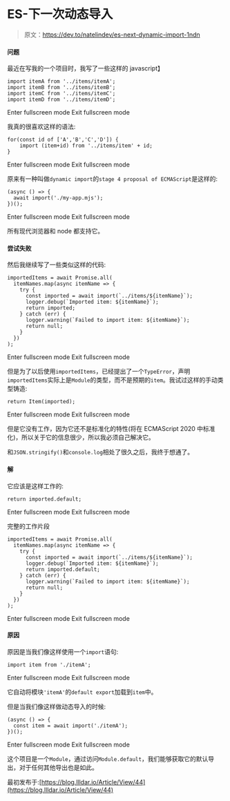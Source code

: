 # ES-下一次动态导入

> 原文：<https://dev.to/natelindev/es-next-dynamic-import-1ndn>

#### 问题

最近在写我的一个项目时，我写了一些这样的 javascript】

```
import itemA from '../items/itemA';
import itemB from '../items/itemB';
import itemC from '../items/itemC';
import itemD from '../items/itemD'; 
```

Enter fullscreen mode Exit fullscreen mode

我真的很喜欢这样的语法:

```
for(const id of ['A','B','C','D']) {
    import (item+id) from '../items/item' + id;
} 
```

Enter fullscreen mode Exit fullscreen mode

原来有一种叫做`dynamic import`的`stage 4 proposal of ECMAScript`是这样的:

```
(async () => {
  await import('./my-app.mjs');
})(); 
```

Enter fullscreen mode Exit fullscreen mode

所有现代浏览器和 node 都支持它。

#### 尝试失败

然后我继续写了一些类似这样的代码:

```
importedItems = await Promise.all(
  itemNames.map(async itemName => {
    try {
      const imported = await import(`../items/${itemName}`);
      logger.debug(`Imported item: ${itemName}`);
      return imported;
    } catch (err) {
      logger.warning(`Failed to import item: ${itemName}`);
      return null;
    }
  })
); 
```

Enter fullscreen mode Exit fullscreen mode

但是为了以后使用`importedItems`，已经提出了一个`TypeError`，声明`importedItems`实际上是`Module`的类型，而不是预期的`item`。我试过这样的手动类型铸造:

```
return Item(imported); 
```

Enter fullscreen mode Exit fullscreen mode

但是它没有工作，因为它还不是标准化的特性(将在 ECMAScript 2020 中标准化)，所以关于它的信息很少，所以我必须自己解决它。

和`JSON.stringify()`和`console.log`相处了很久之后，我终于想通了。

#### 解

它应该是这样工作的:

```
return imported.default; 
```

Enter fullscreen mode Exit fullscreen mode

完整的工作片段

```
importedItems = await Promise.all(
  itemNames.map(async itemName => {
    try {
      const imported = await import(`../items/${itemName}`);
      logger.debug(`Imported item: ${itemName}`);
      return imported.default;
    } catch (err) {
      logger.warning(`Failed to import item: ${itemName}`);
      return null;
    }
  })
); 
```

Enter fullscreen mode Exit fullscreen mode

#### 原因

原因是当我们像这样使用一个`import`语句:

```
import item from './itemA'; 
```

Enter fullscreen mode Exit fullscreen mode

它自动将模块`'itemA'`的`default export`加载到`item`中。

但是当我们像这样做动态导入的时候:

```
(async () => {
  const item = await import('./itemA');
})(); 
```

Enter fullscreen mode Exit fullscreen mode

这个项目是一个`Module`，通过访问`Module.default`，我们能够获取它的默认导出，对于任何其他导出也是如此。

最初发布于:[https://blog.llldar.io/Article/View/44](https://blog.llldar.io/Article/View/44)
